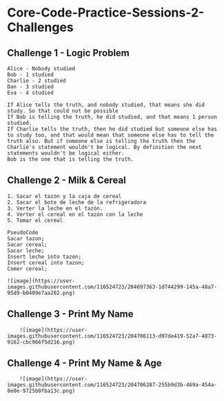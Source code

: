 # Core-Code-Practice-Sessions-2-Challenges

## Challenge 1 - Logic Problem

    Alice - Nobody studied
    Bob - 1 studied
    Charlie - 2 studied
    Dan - 3 studied
    Eva - 4 studied
    
    If Alice tells the truth, and nobody studied, that means she did study. So that could not be possible 
    If Bob is telling the truth, he did studied, and that means 1 person studied. 
    If Charlie tells the truth, then he did studied but someone else has to study too, and that would mean that someone else has to tell the truth also. But if someone else is telling the truth then the Charlie's statement wouldn't be logical. By definition the next statements wouldn't be logical either. 
    Bob is the one that is telling the truth. 
    
## Challenge 2 - Milk & Cereal 

    1. Sacar el tazón y la caja de cereal
    2. Sacar el bote de leche de la refrigeradora
    3. Verter la leche en el tazón.
    4. Verter el cereal en el tazón con la leche
    5. Tomar el cereal
    
    PseudoCode
    Sacar tazon;
    Sacar cereal;
    Sacar leche;
    Insert leche into tazon;
    Insert cereal into tazon;
    Comer cereal; 
    
    ![image](https://user-images.githubusercontent.com/116524723/204697363-1d744299-145a-48a7-95d9-b0409e7aa282.png)
    
## Challenge 3 - Print My Name

        ![image](https://user-images.githubusercontent.com/116524723/204706113-d97de419-52a7-4873-9162-cbc966f5d216.png)


## Challenge 4 - Print My Name & Age

        ![image](https://user-images.githubusercontent.com/116524723/204706287-255b9d3b-469a-454a-8e0e-9725b0fba13c.png)


